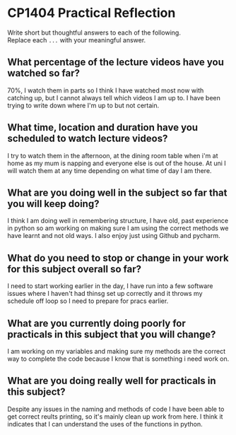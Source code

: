 # CP1404 Practical Reflection

Write short but thoughtful answers to each of the following.  
Replace each `...` with your meaningful answer.

## What percentage of the lecture videos have you watched so far?

70%, I watch them in parts so I think I have watched most now with catching up, but I cannot always tell which videos I am up to.
I have been trying to write down where I'm up to but not certain.

## What time, location and duration have you scheduled to watch lecture videos?

I try to watch them in the afternoon, at the dining room table when i'm at home as my mum is napping and everyone else is out of the house.
At uni I will watch them at any time depending on what time of day I am there.

## What are you doing well in the subject so far that you will keep doing?

I think I am doing well in remembering structure, I have old, past experience in python so am working on making sure I am using the correct methods we have learnt and not old ways.
I also enjoy just using Github and pycharm.

## What do you need to stop or change in your work for this subject overall so far?

I need to start working earlier in the day, I have run into a few software issues where I haven't had thinsg set up correctly and it throws my schedule off loop so I need to prepare for pracs earlier.

## What are you currently doing poorly for practicals in this subject that you will change?

I am working on my variables and making sure my methods are the correct way to complete the code because I know that is something i need work on.

## What are you doing really well for practicals in this subject?

Despite any issues in the naming and methods of code I have been able to get correct reults printing, so it's mainly clean up work from here. I think it indicates that I can understand the uses of the functions in python.
